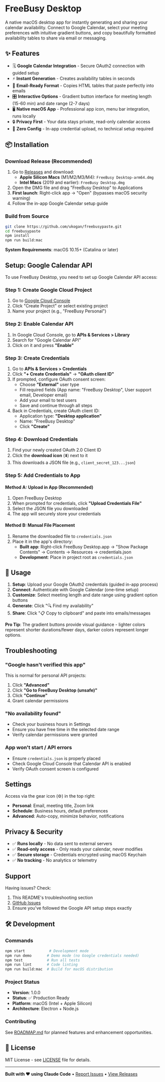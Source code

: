 # FreeBusy Desktop

A native macOS desktop app for instantly generating and sharing your calendar availability. Connect to Google Calendar, select your meeting preferences with intuitive gradient buttons, and copy beautifully formatted availability tables to share via email or messaging.

## ✨ Features

- 🗓️ **Google Calendar Integration** - Secure OAuth2 connection with guided setup
- ⚡ **Instant Generation** - Creates availability tables in seconds
- 📧 **Email-Ready Format** - Copies HTML tables that paste perfectly into emails
- 🎛️ **Interactive Options** - Gradient button interface for meeting length (15-60 min) and date range (2-7 days)
- 🖥️ **Native macOS App** - Professional app icon, menu bar integration, runs locally
- 🔒 **Privacy First** - Your data stays private, read-only calendar access
- 🚀 **Zero Config** - In-app credential upload, no technical setup required

## 📦 Installation

### Download Release (Recommended)
1. Go to [Releases](https://github.com/ukogan/freebusypaste/releases) and download:
   - **Apple Silicon Macs** (M1/M2/M3/M4): `FreeBusy Desktop-arm64.dmg`
   - **Intel Macs** (2019 and earlier): `FreeBusy Desktop.dmg`
2. Open the DMG file and drag "FreeBusy Desktop" to Applications
3. **First launch**: Right-click app → "Open" (bypasses macOS security warning)
4. Follow the in-app Google Calendar setup guide

### Build from Source
```bash
git clone https://github.com/ukogan/freebusypaste.git
cd freebusypaste
npm install
npm run build:mac
```

**System Requirements**: macOS 10.15+ (Catalina or later)

## Setup: Google Calendar API

To use FreeBusy Desktop, you need to set up Google Calendar API access:

### Step 1: Create Google Cloud Project
1. Go to [Google Cloud Console](https://console.cloud.google.com)
2. Click "Create Project" or select existing project
3. Name your project (e.g., "FreeBusy Personal")

### Step 2: Enable Calendar API
1. In Google Cloud Console, go to **APIs & Services > Library**
2. Search for "Google Calendar API"
3. Click on it and press **"Enable"**

### Step 3: Create Credentials
1. Go to **APIs & Services > Credentials**
2. Click **"+ Create Credentials"** → **"OAuth client ID"**
3. If prompted, configure OAuth consent screen:
   - Choose **"External"** user type
   - Fill required fields (App name: "FreeBusy Desktop", User support email, Developer email)
   - Add your email to test users
   - Save and continue through all steps
4. Back in Credentials, create OAuth client ID:
   - Application type: **"Desktop application"**
   - Name: "FreeBusy Desktop"
   - Click **"Create"**

### Step 4: Download Credentials
1. Find your newly created OAuth 2.0 Client ID
2. Click the **download icon** (⬇️) next to it
3. This downloads a JSON file (e.g., `client_secret_123...json`)

### Step 5: Add Credentials to App

#### Method A: Upload in App (Recommended)
1. Open FreeBusy Desktop
2. When prompted for credentials, click **"Upload Credentials File"**
3. Select the JSON file you downloaded
4. The app will securely store your credentials

#### Method B: Manual File Placement
1. Rename the downloaded file to `credentials.json`
2. Place it in the app's directory:
   - **Built app**: Right-click FreeBusy Desktop.app → "Show Package Contents" → Contents → Resources → credentials.json
   - **Development**: Place in project root as `credentials.json`

## 🎯 Usage

1. **Setup**: Upload your Google OAuth2 credentials (guided in-app process)
2. **Connect**: Authenticate with Google Calendar (one-time setup)
3. **Customize**: Select meeting length and date range using gradient option buttons
4. **Generate**: Click "🔍 Find my availability" 
5. **Share**: Click "📋 Copy to clipboard" and paste into emails/messages

**Pro Tip**: The gradient buttons provide visual guidance - lighter colors represent shorter durations/fewer days, darker colors represent longer options.

## Troubleshooting

### "Google hasn't verified this app"
This is normal for personal API projects:
1. Click **"Advanced"**
2. Click **"Go to FreeBusy Desktop (unsafe)"**
3. Click **"Continue"**
4. Grant calendar permissions

### "No availability found"
- Check your business hours in Settings
- Ensure you have free time in the selected date range
- Verify calendar permissions were granted

### App won't start / API errors
- Ensure `credentials.json` is properly placed
- Check Google Cloud Console that Calendar API is enabled
- Verify OAuth consent screen is configured

## Settings

Access via the gear icon (⚙️) in the top right:

- **Personal**: Email, meeting title, Zoom link
- **Schedule**: Business hours, default preferences  
- **Advanced**: Auto-copy, minimize behavior, notifications

## Privacy & Security

- ✅ **Runs locally** - No data sent to external servers
- ✅ **Read-only access** - Only reads your calendar, never modifies
- ✅ **Secure storage** - Credentials encrypted using macOS Keychain
- ✅ **No tracking** - No analytics or telemetry

## Support

Having issues? Check:
1. This README's troubleshooting section
2. [GitHub Issues](https://github.com/yourname/freebusypaste/issues)
3. Ensure you've followed the Google API setup steps exactly

## 🛠️ Development

### Commands
```bash
npm start           # Development mode
npm run demo       # Demo mode (no Google credentials needed)
npm test           # Run all tests
npm run lint       # Code linting
npm run build:mac  # Build for macOS distribution
```

### Project Status
- **Version**: 1.0.0
- **Status**: ✅ Production Ready
- **Platform**: macOS (Intel + Apple Silicon)
- **Architecture**: Electron + Node.js

### Contributing
See [ROADMAP.md](./ROADMAP.md) for planned features and enhancement opportunities.

## 📄 License

MIT License - see [LICENSE](./LICENSE) file for details.

---

**Built with ❤️ using Claude Code** • [Report Issues](https://github.com/ukogan/freebusypaste/issues) • [View Releases](https://github.com/ukogan/freebusypaste/releases)